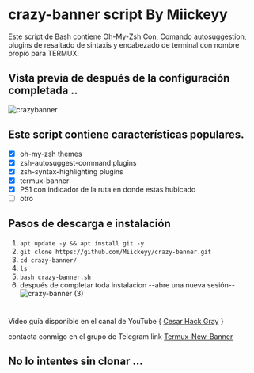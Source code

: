 # crazy-banner script By Miickeyy
Este script de Bash contiene Oh-My-Zsh Con, Comando autosuggestion, plugins de resaltado de sintaxis y encabezado de terminal con nombre propio para TERMUX.
## Vista previa de después de la configuración completada ..

![crazybanner](https://user-images.githubusercontent.com/45963119/66693526-65812c00-ec6f-11e9-8e40-6892ffd22dfe.jpeg)

## Este script contiene características populares.

- [x] oh-my-zsh themes
- [x] zsh-autosuggest-command plugins
- [x] zsh-syntax-highlighting plugins
- [x] termux-banner
- [x] PS1 con indicador de la ruta en donde estas hubicado
 - [ ] otro

## Pasos de descarga e instalación



1. `apt update -y && apt install git -y`
2. `git clone https://github.com/Miickeyy/crazy-banner.git`
3. `cd crazy-banner/`
4. `ls`
5. `bash crazy-banner.sh`
6. después de completar toda instalacion --abre una nueva sesión--
![crazy-banner (3)](https://user-images.githubusercontent.com/45963119/66693479-b8a6af00-ec6e-11e9-94c1-ad2027d66869.jpeg)
#
Video guía disponible en el canal de YouTube { [Cesar Hack Gray](https://www.youtube.com/channel/UCb1vwdwQcLr9OCfr7AVSlHA) }

contacta conmigo  en el grupo de Telegram link [Termux-New-Banner](https://t.me/joinchat/Ix6n2VlSinyXpYW0ZKOBkw)
## No lo intentes sin clonar ...
